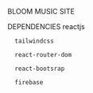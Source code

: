 BLOOM MUSIC SITE


DEPENDENCIES
      reactjs
      
      tailwindcss
      
      react-router-dom
      
      react-bootsrap
      
      firebase
      
